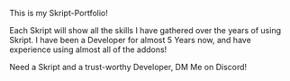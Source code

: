 This is my Skript-Portfolio!

Each Skript will show all the skills I have gathered over the years of using Skript. 
I have been a Developer for almost 5 Years now, and have experience using almost all of the addons!

Need a Skript and a trust-worthy Developer, DM Me on Discord!
